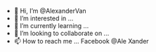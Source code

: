 - 👋 Hi, I’m @AlexanderVan
- 👀 I’m interested in ...
- 🌱 I’m currently learning ...
- 💞️ I’m looking to collaborate on ...
- 📫 How to reach me ... Facebook @Ale Xander

<!---
AlexanderVan/AlexanderVan is a ✨ special ✨ repository because its `README.md` (this file) appears on your GitHub profile.
You can click the Preview link to take a look at your changes.
--->
